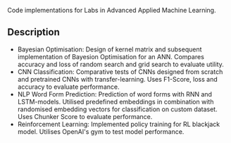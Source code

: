 Code implementations for Labs in Advanced Applied Machine Learning. 

## Description

- Bayesian Optimisation: Design of kernel matrix and subsequent implementation of Bayesion Optimisation for an ANN. Compares accuracy and loss of random search and grid search to evaluate utility. 
- CNN Classification: Comparative tests of CNNs designed from scratch and pretrained CNNs with transfer-learning. Uses F1-Score, loss and accuracy to evaluate performance.
- NLP Word Form Prediction: Prediction of word forms with RNN and LSTM-models. Utilised predefined embeddings in combination with randomised embedding vectors for classification on custom dataset. Uses Chunker Score to evaluate performance.
- Reinforcement Learning: Implemented policy training for RL blackjack model. Utilises OpenAI's gym to test model performance.
